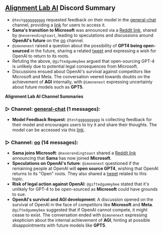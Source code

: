 
## [Alignment Lab AI](https://discord.com/channels/1087862276448595968) Discord Summary

- `@testgggggggggg` requested feedback on their model in the [general-chat](https://discord.com/channels/1087862276448595968/1095458248712265841) channel, providing a [link](https://huggingface.co/freecs/phine-1B) for users to access it.
- **Sama's transition to Microsoft** was announced via a [Reddit link](https://www.reddit.com/r/OpenAI/s/8YHB5tviDh), shared by `@neverendingtoast`, leading to speculations and discussions around **OpenAI's future** on the [oo](https://discord.com/channels/1087862276448595968/1118217717984530553) channel.
- `@imonenext` raised a question about the possibility of **GPT4 being open-sourced** in the future, sharing a related [tweet](https://fxtwitter.com/imonenext/status/1726582245421658120) and expressing a wish for OpenAI to return to its roots.
- Refuting the above, `@giftedgummybee` argued that open-sourcing GPT-4 is unlikely due to potential legal consequences from Microsoft.
- Discussions ensued about OpenAI's survival against competitors like Microsoft and Meta. The conversation veered towards doubts on the achievement of **AGI** internally, with `@imonenext` expressing uncertainty about future models such as **GPT5**.

**Alignment Lab AI Channel Summaries**

### ▷ Channel: [general-chat](https://discord.com/channels/1087862276448595968/1095458248712265841) (1 messages): 

- **Model Feedback Request**: `@testgggggggggg` is collecting feedback for their model and encourages users to try it and share their thoughts. The model can be accessed via this [link](https://huggingface.co/freecs/phine-1B).


### ▷ Channel: [oo](https://discord.com/channels/1087862276448595968/1118217717984530553) (14 messages): 

- **Sama joins Microsoft**: `@neverendingtoast` shared a [Reddit link](https://www.reddit.com/r/OpenAI/s/8YHB5tviDh) announcing that **Sama** has now joined **Microsoft**. 
- **Speculations on OpenAI's future**: `@imonenext` questioned if the remaining people at OpenAI will **open source GPT4**, wishing that OpenAI returns to its "Open" roots. They also shared a [tweet](https://fxtwitter.com/imonenext/status/1726582245421658120) related to this topic. 
- **Risk of legal action against OpenAI**: `@giftedgummybee` stated that it's unlikely for GPT-4 to be open-sourced as **Microsoft** could have grounds to sue. 
- **OpenAI's survival and AGI development**: A discussion opened on the survival of OpenAI in the face of competitors like **Microsoft** and **Meta**. `@giftedgummybee` suggested that if OpenAI cannot compete, it might cease to exist. The conversation ended with `@imonenext` expressing skepticism about the internal achievement of **AGI**, hinting at possible disappointments with future models like **GPT5**.


        